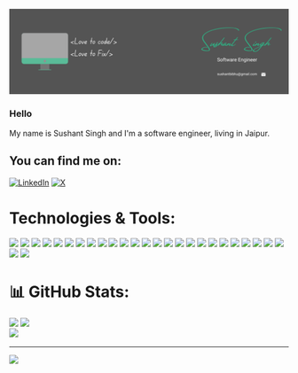 ![Header](https://github.com/thisissushant/thisissushant/blob/main/Sushant%20Singh%20(2).png "Header")
### Hello 
My name is Sushant Singh and I'm a software engineer, living in Jaipur.

## You can find me on:
[![LinkedIn](https://img.shields.io/badge/Linkdin-informational?style=flat&logo=linkedin&logoColor=white&color=2bbc8a)](https://linkedin.com/in/sushantbibhu) [![X](https://img.shields.io/badge/X-informational?style=flat&logo=X&logoColor=white&color=2bbc8a)](https://x.com/sushantbibhu) 

# Technologies & Tools:
![](https://img.shields.io/badge/JavaScript-informational?style=flat&logo=javascript&logoColor=white&color=2bbc8a)
![](https://img.shields.io/badge/C-informational?style=flat&logo=C&logoColor=white&color=2bbc8a)
![](https://img.shields.io/badge/TypeScript-informational?style=flat&logo=TypeScript&logoColor=white&color=2bbc8a)
![](https://img.shields.io/badge/React-informational?style=flat&logo=React&logoColor=white&color=2bbc8a)
![](https://img.shields.io/badge/NextJs-informational?style=flat&logo=next.js&logoColor=white&color=2bbc8a)
![](https://img.shields.io/badge/HTML-informational?style=flat&logo=html5&logoColor=white&color=2bbc8a)
![](https://img.shields.io/badge/CSS-informational?style=flat&logo=css3&logoColor=white&color=2bbc8a)
![](https://img.shields.io/badge/ExpressJs-informational?style=flat&logo=express&logoColor=white&color=2bbc8a)
![](https://img.shields.io/badge/Docker-informational?style=flat&logo=docker&logoColor=white&color=2bbc8a)
![](https://img.shields.io/badge/Netlify-informational?style=flat&logo=netlify&logoColor=white&color=2bbc8a)
![](https://img.shields.io/badge/Chakra-informational?style=flat&logo=chakraui&logoColor=white&color=2bbc8a)
![](https://img.shields.io/badge/Bootstrap-informational?style=flat&logo=bootstrap&logoColor=white&color=2bbc8a)
![](https://img.shields.io/badge/JWT-informational?style=flat&logo=JSON%20web%20tokens&logoColor=white&color=2bbc8a)
![](https://img.shields.io/badge/MUI-informational?style=flat&logo=MUI&logoColor=white&color=2bbc8a)
![](https://img.shields.io/badge/NPM-informational?style=flat&logo=npm&logoColor=white&color=2bbc8a)
![](https://img.shields.io/badge/NodeJS-informational?style=flat&logo=node.js&logoColor=white&color=2bbc8a)
![](https://img.shields.io/badge/Redux-informational?style=flat&logo=redux&logoColor=white&color=2bbc8a)
![](https://img.shields.io/badge/React_Router-informational?style=flat&logo=react-router&logoColor=white&color=2bbc8a)
![](https://img.shields.io/badge/Figma-informational?style=flat&logo=figma&logoColor=white&color=2bbc8a)
![](https://img.shields.io/badge/Babel-informational?style=flat&logo=babel&logoColor=white&color=2bbc8a)
![](https://img.shields.io/badge/Jest-informational?style=flat&logo=jest&logoColor=white&color=2bbc8a)
![](https://img.shields.io/badge/TailwindCSS-informational?style=flat&logo=tailwind-css&logoColor=white&color=2bbc8a)
![](https://img.shields.io/badge/Vite-informational?style=flat&logo=vite&logoColor=white&color=2bbc8a)
![](https://img.shields.io/badge/WordPress-informational?style=flat&logo=WordPress&logoColor=white&color=2bbc8a)
![](https://img.shields.io/badge/MongoDB-informational?style=flat&logo=mongodb&logoColor=white&color=2bbc8a)
![](https://img.shields.io/badge/Socket.io-informational?style=flat&logo=socket.io&logoColor=white&color=2bbc8a)
![](https://img.shields.io/badge/Redux-informational?style=flat&logo=redux&logoColor=white&color=2bbc8a)
# 📊 GitHub Stats:
![](https://github-readme-stats.vercel.app/api?username=thisissushant&theme=yeblu&hide_border=false&include_all_commits=false&count_private=false)
![](https://github-readme-streak-stats.herokuapp.com/?user=thisissushant&theme=yeblu&hide_border=false)<br/>
![](https://github-readme-stats.vercel.app/api/top-langs/?username=thisissushant&theme=yeblu&hide_border=false&include_all_commits=false&count_private=false&layout=compact)

---
[![](https://visitcount.itsvg.in/api?id=thisissushant&icon=0&color=0)](https://visitcount.itsvg.in)
